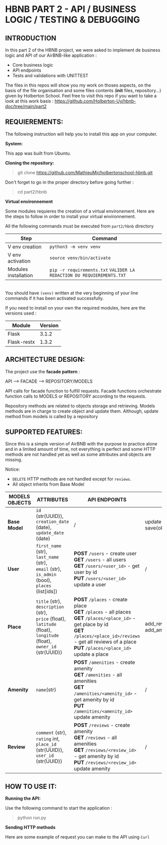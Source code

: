 # HBNB PART 2 - API / BUSINESS LOGIC / TESTING & DEBUGGING

## INTRODUCTION
In this part 2 of the HBNB project, we were asked to implement de business logic and API of our AirBNB-like application :
- Core business logic
- API endpoints
- Tests and validations with UNITTEST

The files in this repos will show you my work on thoses aspects, on the basis of the file organisation and some files contents (__init__ files, repository...) given by Holberton School.
Feel free to visit this repo if you want to take a look at this work basis : https://github.com/Holberton-Uy/hbnb-doc/tree/main/part2


## REQUIEREMENTS: 

The following instruction will help you to install this app on your computer. 

**System:**

This app was built from Ubuntu. 

**Cloning the repository:**

> git clone https://github.com/MathieuMjr/holbertonschool-hbnb.git

Don't forget to go in the proper directory before going further :

> cd part2/hbnb

**Virtual environnement**

Some modules requieres the creation of a virtual environement. Here are the steps to follow in order to install your virtual environnement. 

All the following commands must be executed from `part2/hbnb` directory


|Step | Command
|--|--|
|V env creation | `python3 -m venv venv`
|V env activation | `source venv/bin/activate`
|Modules installation | `pip -r requirements.txt` `VALIDER LA REDACTION DU REQUIEREMENTS.TXT`

\
You should have `(venv)` written at the very beginning of your line commands if it has been activated successfully. 

If you need to install on your own the required modules, here are the versions used :

|Module |Version
|--|--|
| Flask | 3.1.2
| Flask-restx | 1.3.2

## ARCHITECTURE DESIGN:
The project use the **facade pattern** :

API  -->  FACADE  -->  REPOSITORY/MODELS

API calls for facade function to fulfill requests. Facade functions orchestrate function calls to MODELS or REPOSITORY according to the requests. 

Repository methods are related to objects storage and retrieving. 
Models methods are in charge to create object and update them. Although, update method from models is called by a repository



## SUPPORTED FEATURES:

Since this is a simple version of AirBNB with the purpose to practice alone and in a limited amount of time, not everything is perfect and some HTTP methods are not handled yet as well as some attributes and objects are missing.

Notice: 
-  `DELETE` HTTP methods are not handled except for `reviews`.
- All object inherits from Base Model


| MODELS OBJECTS | ATTRIBUTES | API ENDPOINTS | METHODS | 
|--|--|--|--|
|**Base Model** | `id` (str(UUID)),<br> `creation_date` (date),<br> `update_date` (date) | / | update(object),<br> save(object)
|**User** | `first_name` (str),<br> `last_name` (str),<br> `email` (str),<br> `is_admin` (bool),<br> `places` (list[ids]) | **POST** `/users` - create user<br> **GET** `/users` - all users<br> **GET** `/users/<user_id>` - get user by id <br>**PUT** `/users/<user_id>` update a user | /
|**Place** | `title` (str),<br> `description` (str), <br> `price` (float),<br> `latitude` (float),<br> `longitude` (float),<br> `owner_id` (str(UUID))| **POST** `/places` - create place<br> **GET** `/places` - all places<br> **GET** `/places/<place_id>` - get place by id <br>**GET** `/places/<place_id>/reviews` - get all reviews of a place <br>**PUT** `/places/<place_id>` update a place | add_review(review_id),<br> add_amenity(amenity_id)
|**Amenity** | `name`(str) | **POST** `/amenities` - create amenity<br> **GET** `/amenities` - all amenities<br> **GET** `/amenities/<amenity_id>` - get amenity by id <br>**PUT** `/amenities/<amenity_id>` update  amenity | /
| **Review** | `comment` (str), <br> `rating` int, <br>`place_id` (str(UUID)), <br> `user_id` (str(UUID)) | **POST** `/reviews` - create amenity<br> **GET** `/reviews` - all amenities<br> **GET** `/reviews/<review_id>` - get amenity by id <br>**PUT** `/reviews/<review_id>` update  amenity | /

## HOW TO USE IT:

**Running the API:**

Use the following command to start the application :
> python run.py

**Sending HTTP methods**

Here are some example of request you can make to the API using `Curl`



